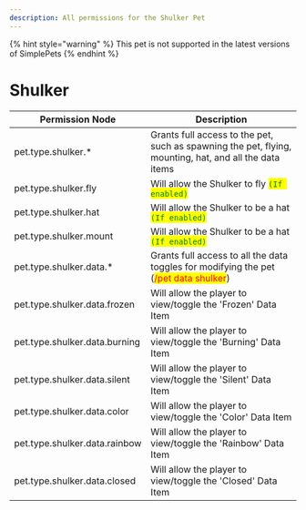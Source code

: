 ```yaml
---
description: All permissions for the Shulker Pet
---
```


{% hint style="warning" %}
This pet is not supported in the latest versions of SimplePets
{% endhint %}

# Shulker
| Permission Node | Description |
| - | - |
| pet.type.shulker.* | Grants full access to the pet, such as spawning the pet, flying, mounting, hat, and all the data items |
| pet.type.shulker.fly | Will allow the Shulker to fly <mark style="color:green;">`(If enabled)`</mark> |
| pet.type.shulker.hat | Will allow the Shulker to be a hat <mark style="color:green;">`(If enabled)`</mark> |
| pet.type.shulker.mount | Will allow the Shulker to be a hat <mark style="color:green;">`(If enabled)`</mark> |
| pet.type.shulker.data.* | Grants full access to all the data toggles for modifying the pet (<mark style="color:red;">/pet data shulker</mark>) |
| pet.type.shulker.data.frozen | Will allow the player to view/toggle the 'Frozen' Data Item |
| pet.type.shulker.data.burning | Will allow the player to view/toggle the 'Burning' Data Item |
| pet.type.shulker.data.silent | Will allow the player to view/toggle the 'Silent' Data Item |
| pet.type.shulker.data.color | Will allow the player to view/toggle the 'Color' Data Item |
| pet.type.shulker.data.rainbow | Will allow the player to view/toggle the 'Rainbow' Data Item |
| pet.type.shulker.data.closed | Will allow the player to view/toggle the 'Closed' Data Item |

